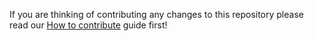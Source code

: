 If you are thinking of contributing any changes to this repository please read our [How to contribute](https://cloudbees.atlassian.net/wiki/spaces/CORE/pages/2280423501/How+to+contribute) guide first!
